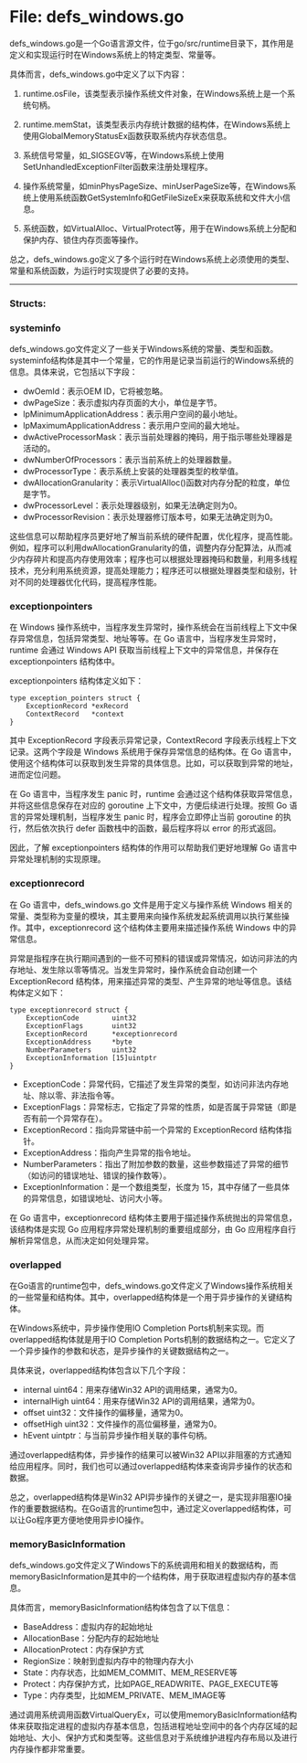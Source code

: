 # File: defs_windows.go

defs_windows.go是一个Go语言源文件，位于go/src/runtime目录下，其作用是定义和实现运行时在Windows系统上的特定类型、常量等。

具体而言，defs_windows.go中定义了以下内容：

1. runtime.osFile，该类型表示操作系统文件对象，在Windows系统上是一个系统句柄。

2. runtime.memStat，该类型表示内存统计数据的结构体，在Windows系统上使用GlobalMemoryStatusEx函数获取系统内存状态信息。

3. 系统信号常量，如_SIGSEGV等，在Windows系统上使用SetUnhandledExceptionFilter函数来注册处理程序。

4. 操作系统常量，如minPhysPageSize、minUserPageSize等，在Windows系统上使用系统函数GetSystemInfo和GetFileSizeEx来获取系统和文件大小信息。

5. 系统函数，如VirtualAlloc、VirtualProtect等，用于在Windows系统上分配和保护内存、锁住内存页面等操作。

总之，defs_windows.go定义了多个运行时在Windows系统上必须使用的类型、常量和系统函数，为运行时实现提供了必要的支持。




---

### Structs:

### systeminfo

defs_windows.go文件定义了一些关于Windows系统的常量、类型和函数。systeminfo结构体是其中一个常量，它的作用是记录当前运行的Windows系统的信息。具体来说，它包括以下字段：

- dwOemId：表示OEM ID，它将被忽略。
- dwPageSize：表示虚拟内存页面的大小，单位是字节。
- lpMinimumApplicationAddress：表示用户空间的最小地址。
- lpMaximumApplicationAddress：表示用户空间的最大地址。
- dwActiveProcessorMask：表示当前处理器的掩码，用于指示哪些处理器是活动的。
- dwNumberOfProcessors：表示当前系统上的处理器数量。
- dwProcessorType：表示系统上安装的处理器类型的枚举值。
- dwAllocationGranularity：表示VirtualAlloc()函数对内存分配的粒度，单位是字节。
- dwProcessorLevel：表示处理器级别，如果无法确定则为0。
- dwProcessorRevision：表示处理器修订版本号，如果无法确定则为0。

这些信息可以帮助程序员更好地了解当前系统的硬件配置，优化程序，提高性能。例如，程序可以利用dwAllocationGranularity的值，调整内存分配算法，从而减少内存碎片和提高内存使用效率；程序也可以根据处理器掩码和数量，利用多线程技术，充分利用系统资源，提高处理能力；程序还可以根据处理器类型和级别，针对不同的处理器优化代码，提高程序性能。



### exceptionpointers

在 Windows 操作系统中，当程序发生异常时，操作系统会在当前线程上下文中保存异常信息，包括异常类型、地址等等。在 Go 语言中，当程序发生异常时，runtime 会通过 Windows API 获取当前线程上下文中的异常信息，并保存在 exceptionpointers 结构体中。

exceptionpointers 结构体定义如下：

```
type exception_pointers struct {
    ExceptionRecord *exRecord
    ContextRecord   *context
}
```

其中 ExceptionRecord 字段表示异常记录，ContextRecord 字段表示线程上下文记录。这两个字段是 Windows 系统用于保存异常信息的结构体。在 Go 语言中，使用这个结构体可以获取到发生异常的具体信息。比如，可以获取到异常的地址，进而定位问题。

在 Go 语言中，当程序发生 panic 时，runtime 会通过这个结构体获取异常信息，并将这些信息保存在对应的 goroutine 上下文中，方便后续进行处理。按照 Go 语言的异常处理机制，当程序发生 panic 时，程序会立即停止当前 goroutine 的执行，然后依次执行 defer 函数栈中的函数，最后程序将以 error 的形式返回。

因此，了解 exceptionpointers 结构体的作用可以帮助我们更好地理解 Go 语言中异常处理机制的实现原理。



### exceptionrecord

在 Go 语言中，defs_windows.go 文件是用于定义与操作系统 Windows 相关的常量、类型称为变量的模块，其主要用来向操作系统发起系统调用以执行某些操作。其中，exceptionrecord 这个结构体主要用来描述操作系统 Windows 中的异常信息。

异常是指程序在执行期间遇到的一些不可预料的错误或异常情况，如访问非法的内存地址、发生除以零等情况。当发生异常时，操作系统会自动创建一个 ExceptionRecord 结构体，用来描述异常的类型、产生异常的地址等信息。该结构体定义如下：

```
type exceptionrecord struct {
	ExceptionCode        uint32
	ExceptionFlags       uint32
	ExceptionRecord      *exceptionrecord
	ExceptionAddress     *byte
	NumberParameters     uint32
	ExceptionInformation [15]uintptr
}
```

- ExceptionCode：异常代码，它描述了发生异常的类型，如访问非法内存地址、除以零、非法指令等。
- ExceptionFlags：异常标志，它指定了异常的性质，如是否属于异常链（即是否有前一个异常存在）。
- ExceptionRecord：指向异常链中前一个异常的 ExceptionRecord 结构体指针。
- ExceptionAddress：指向产生异常的指令地址。
- NumberParameters：指出了附加参数的数量，这些参数描述了异常的细节（如访问的错误地址、错误的操作数等）。
- ExceptionInformation：是一个数组类型，长度为 15，其中存储了一些具体的异常信息，如错误地址、访问大小等。

在 Go 语言中，exceptionrecord 结构体主要用于描述操作系统抛出的异常信息，该结构体是实现 Go 应用程序异常处理机制的重要组成部分，由 Go 应用程序自行解析异常信息，从而决定如何处理异常。



### overlapped

在Go语言的runtime包中，defs_windows.go文件定义了Windows操作系统相关的一些常量和结构体。其中，overlapped结构体是一个用于异步操作的关键结构体。

在Windows系统中，异步操作使用IO Completion Ports机制来实现。而overlapped结构体就是用于IO Completion Ports机制的数据结构之一。它定义了一个异步操作的参数和状态，是异步操作的关键数据结构之一。

具体来说，overlapped结构体包含以下几个字段：

- internal uint64：用来存储Win32 API的调用结果，通常为0。
- internalHigh uint64：用来存储Win32 API的调用结果，通常为0。
- offset uint32：文件操作的偏移量，通常为0。
- offsetHigh uint32：文件操作的高位偏移量，通常为0。
- hEvent uintptr：与当前异步操作相关联的事件句柄。

通过overlapped结构体，异步操作的结果可以被Win32 API以非阻塞的方式通知给应用程序。同时，我们也可以通过overlapped结构体来查询异步操作的状态和数据。

总之，overlapped结构体是Win32 API异步操作的关键之一，是实现非阻塞IO操作的重要数据结构。在Go语言的runtime包中，通过定义overlapped结构体，可以让Go程序更方便地使用异步IO操作。



### memoryBasicInformation

defs_windows.go文件定义了Windows下的系统调用和相关的数据结构，而memoryBasicInformation是其中的一个结构体，用于获取进程虚拟内存的基本信息。

具体而言，memoryBasicInformation结构体包含了以下信息：

- BaseAddress：虚拟内存的起始地址
- AllocationBase：分配内存的起始地址
- AllocationProtect：内存保护方式
- RegionSize：映射到虚拟内存中的物理内存大小
- State：内存状态，比如MEM_COMMIT、MEM_RESERVE等
- Protect：内存保护方式，比如PAGE_READWRITE、PAGE_EXECUTE等
- Type：内存类型，比如MEM_PRIVATE、MEM_IMAGE等

通过调用系统调用函数VirtualQueryEx，可以使用memoryBasicInformation结构体来获取指定进程的虚拟内存基本信息，包括进程地址空间中的各个内存区域的起始地址、大小、保护方式和类型等。这些信息对于系统维护进程内存布局以及进行内存操作都非常重要。



